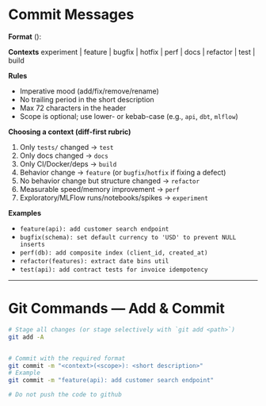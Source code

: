 # Commit Messages 


**Format**
<context>(<optional-scope>): <short description>


**Contexts**
experiment | feature | bugfix | hotfix | perf | docs | refactor | test | build


**Rules**
- Imperative mood (add/fix/remove/rename)
- No trailing period in the short description
- Max 72 characters in the header
- Scope is optional; use lower- or kebab-case (e.g., `api`, `dbt`, `mlflow`)


**Choosing a context (diff-first rubric)**
1. Only `tests/` changed → `test`
2. Only docs changed → `docs`
3. Only CI/Docker/deps → `build`
4. Behavior change → `feature` (or `bugfix`/`hotfix` if fixing a defect)
5. No behavior change but structure changed → `refactor`
6. Measurable speed/memory improvement → `perf`
7. Exploratory/MLFlow runs/notebooks/spikes → `experiment`


**Examples**
- `feature(api): add customer search endpoint`
- `bugfix(schema): set default currency to 'USD' to prevent NULL inserts`
- `perf(db): add composite index (client_id, created_at)`
- `refactor(features): extract date bins util`
- `test(api): add contract tests for invoice idempotency`


---


# Git Commands — Add & Commit


```bash
# Stage all changes (or stage selectively with `git add <path>`)
git add -A


# Commit with the required format
git commit -m "<context>(<scope>): <short description>"
# Example
git commit -m "feature(api): add customer search endpoint"

# Do not push the code to github